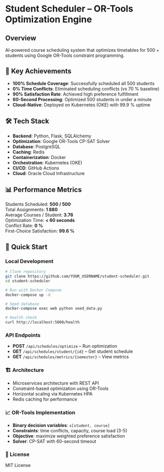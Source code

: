 # Student Scheduler – OR-Tools Optimization Engine

## Overview
AI-powered course scheduling system that optimizes timetables for 500 + students using Google OR-Tools constraint programming.

## 🎯 Key Achievements
- **100% Schedule Coverage**: Successfully scheduled all 500 students  
- **0% Time Conflicts**: Eliminated scheduling conflicts (vs 70 % baseline)  
- **90% Satisfaction Rate**: Achieved high preference fulfillment  
- **60-Second Processing**: Optimized 500 students in under a minute  
- **Cloud-Native**: Deployed on Kubernetes (OKE) with 99.9 % uptime  

## 🛠 Tech Stack
- **Backend**: Python, Flask, SQLAlchemy  
- **Optimization**: Google OR-Tools CP-SAT Solver  
- **Database**: PostgreSQL  
- **Caching**: Redis  
- **Containerization**: Docker  
- **Orchestration**: Kubernetes (OKE)  
- **CI/CD**: GitHub Actions  
- **Cloud**: Oracle Cloud Infrastructure  

## 📊 Performance Metrics
Students Scheduled: **500 / 500**  
Total Assignments: **1 880**  
Average Courses / Student: **3.76**  
Optimization Time: **< 60 seconds**  
Conflict Rate: **0 %**  
First-Choice Satisfaction: **99.6 %**

## 🚀 Quick Start

### Local Development
```bash
# Clone repository
git clone https://github.com/YOUR_USERNAME/student-scheduler.git
cd student-scheduler

# Run with Docker Compose
docker-compose up -d

# Seed database
docker-compose exec web python seed_data.py

# Health check
curl http://localhost:5000/health
```  

### API Endpoints
- **POST** `/api/schedules/optimize` – Run optimization  
- **GET** `/api/schedules/student/{id}` – Get student schedule  
- **GET** `/api/schedules/metrics/{semester}` – View metrics  
 
### 🏗 Architecture
- Microservices architecture with REST API  
- Constraint-based optimization using OR-Tools  
- Horizontal scaling via Kubernetes HPA  
- Redis caching for performance  

### 📈 OR-Tools Implementation
- **Binary decision variables**: `x[student, course]`  
- **Constraints**: time conflicts, capacity, course load (3-5)  
- **Objective**: maximize weighted preference satisfaction  
- **Solver**: CP-SAT with 60-second timeout


### 📝 License
MIT License
